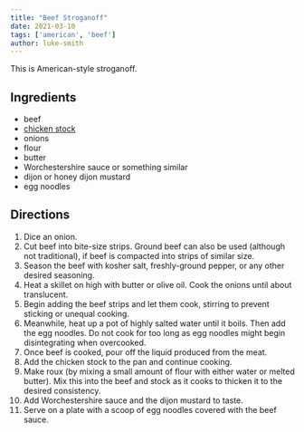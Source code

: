 ```yaml
---
title: "Beef Stroganoff"
date: 2021-03-10
tags: ['american', 'beef']
author: luke-smith
---
```


This is American-style stroganoff.

## Ingredients

- beef
- [chicken stock](/chicken-stock-bone-broth)
- onions
- flour
- butter
- Worchestershire sauce or something similar
- dijon or honey dijon mustard
- egg noodles

## Directions

1. Dice an onion.
2. Cut beef into bite-size strips. Ground beef can also be used (although not traditional), if beef is compacted into strips of similar size.
3. Season the beef with kosher salt, freshly-ground pepper, or any other desired seasoning.
4. Heat a skillet on high with butter or olive oil. Cook the onions until about translucent.
5. Begin adding the beef strips and let them cook, stirring to prevent sticking or unequal cooking.
6. Meanwhile, heat up a pot of highly salted water until it boils. Then add the egg noodles. Do not cook for too long as egg noodles might begin disintegrating when overcooked.
7. Once beef is cooked, pour off the liquid produced from the meat.
8. Add the chicken stock to the pan and continue cooking.
9. Make roux (by mixing a small amount of flour with either water or melted butter). Mix this into the beef and stock as it cooks to thicken it to the desired consistency.
10. Add Worchestershire sauce and the dijon mustard to taste.
11. Serve on a plate with a scoop of egg noodles covered with the beef sauce.
